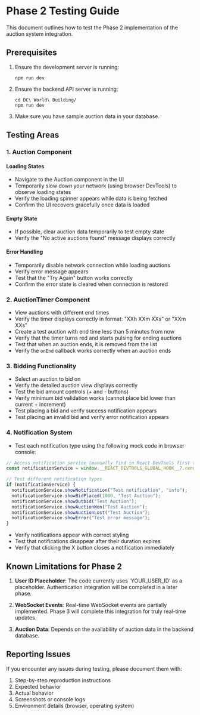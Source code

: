 # Phase 2 Testing Guide

This document outlines how to test the Phase 2 implementation of the auction system integration.

## Prerequisites

1. Ensure the development server is running:
   ```
   npm run dev
   ```

2. Ensure the backend API server is running:
   ```
   cd DC\ World\ Building/
   npm run dev
   ```

3. Make sure you have sample auction data in your database.

## Testing Areas

### 1. Auction Component

#### Loading States
- Navigate to the Auction component in the UI
- Temporarily slow down your network (using browser DevTools) to observe loading states
- Verify the loading spinner appears while data is being fetched
- Confirm the UI recovers gracefully once data is loaded

#### Empty State
- If possible, clear auction data temporarily to test empty state
- Verify the "No active auctions found" message displays correctly

#### Error Handling
- Temporarily disable network connection while loading auctions
- Verify error message appears
- Test that the "Try Again" button works correctly
- Confirm the error state is cleared when connection is restored

### 2. AuctionTimer Component

- View auctions with different end times
- Verify the timer displays correctly in format: "XXh XXm XXs" or "XXm XXs"
- Create a test auction with end time less than 5 minutes from now
- Verify that the timer turns red and starts pulsing for ending auctions
- Test that when an auction ends, it is removed from the list
- Verify the `onEnd` callback works correctly when an auction ends

### 3. Bidding Functionality

- Select an auction to bid on
- Verify the detailed auction view displays correctly
- Test the bid amount controls (+ and - buttons)
- Verify minimum bid validation works (cannot place bid lower than current + increment)
- Test placing a bid and verify success notification appears
- Test placing an invalid bid and verify error notification appears

### 4. Notification System

- Test each notification type using the following mock code in browser console:

```javascript
// Access notification service (manually find in React DevTools first to confirm path)
const notificationService = window.__REACT_DEVTOOLS_GLOBAL_HOOK__?.renderers?.get(1)?._debugOwner?.memoizedProps?.value?.notificationService;

// Test different notification types
if (notificationService) {
  notificationService.showNotification("Test notification", "info");
  notificationService.showBidPlaced(1000, "Test Auction");
  notificationService.showOutbid("Test Auction");
  notificationService.showAuctionWon("Test Auction");
  notificationService.showAuctionLost("Test Auction");
  notificationService.showError("Test error message");
}
```

- Verify notifications appear with correct styling
- Test that notifications disappear after their duration expires
- Verify that clicking the X button closes a notification immediately

## Known Limitations for Phase 2

1. **User ID Placeholder**: The code currently uses 'YOUR_USER_ID' as a placeholder. Authentication integration will be completed in a later phase.

2. **WebSocket Events**: Real-time WebSocket events are partially implemented. Phase 3 will complete this integration for truly real-time updates.

3. **Auction Data**: Depends on the availability of auction data in the backend database.

## Reporting Issues

If you encounter any issues during testing, please document them with:
1. Step-by-step reproduction instructions
2. Expected behavior
3. Actual behavior
4. Screenshots or console logs
5. Environment details (browser, operating system) 